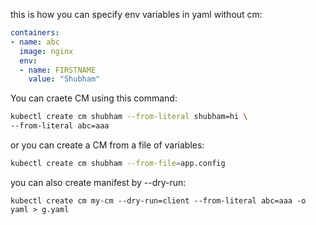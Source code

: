 this is how you can specify env variables in yaml without cm:

```yaml
containers:
- name: abc
  image: nginx
  env:
  - name: FIRSTNAME
    value: "Shubham"
```

You can craete CM using this command:

```sh
kubectl create cm shubham --from-literal shubham=hi \
--from-literal abc=aaa
```

or you can create a CM from a file of variables:

```sh
kubectl create cm shubham --from-file=app.config
```

you can also create manifest by --dry-run:

`kubectl create cm my-cm --dry-run=client --from-literal abc=aaa -o yaml > g.yaml`
